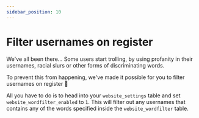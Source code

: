 ```yaml
---
sidebar_position: 10
---
```


# Filter usernames on register
We've all been there... Some users start trolling, by using profanity in their usernames, racial slurs or other forms of discriminating words. 

To prevent this from happening, we've made it possible for you to filter usernames on register 🚧

All you have to do is to head into your ``website_settings`` table and set ``website_wordfilter_enabled`` to ``1``. This will filter out any usernames that contains any of the words specified inside the ``website_wordfilter`` table.